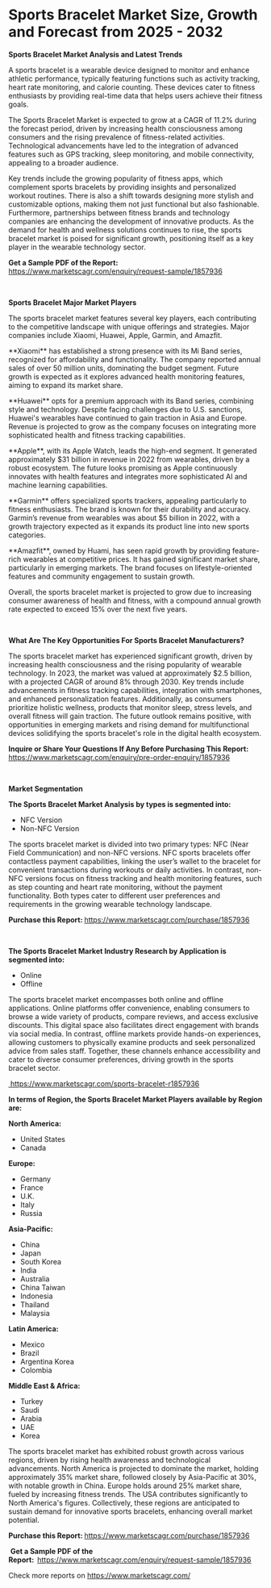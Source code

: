 <p><h1>Sports Bracelet Market Size, Growth and Forecast from 2025 - 2032</h1></p><p><strong>Sports Bracelet Market Analysis and Latest Trends</strong></p>
<p><p>A sports bracelet is a wearable device designed to monitor and enhance athletic performance, typically featuring functions such as activity tracking, heart rate monitoring, and calorie counting. These devices cater to fitness enthusiasts by providing real-time data that helps users achieve their fitness goals. </p><p>The Sports Bracelet Market is expected to grow at a CAGR of 11.2% during the forecast period, driven by increasing health consciousness among consumers and the rising prevalence of fitness-related activities. Technological advancements have led to the integration of advanced features such as GPS tracking, sleep monitoring, and mobile connectivity, appealing to a broader audience. </p><p>Key trends include the growing popularity of fitness apps, which complement sports bracelets by providing insights and personalized workout routines. There is also a shift towards designing more stylish and customizable options, making them not just functional but also fashionable. Furthermore, partnerships between fitness brands and technology companies are enhancing the development of innovative products. As the demand for health and wellness solutions continues to rise, the sports bracelet market is poised for significant growth, positioning itself as a key player in the wearable technology sector.</p></p>
<p><strong>Get a Sample PDF of the Report:&nbsp;</strong> <a href="https://www.marketscagr.com/enquiry/request-sample/1857936?utm_campaign=2344&utm_medium=2&utm_source=Github&utm_content=ia&utm_term=13022025&utm_id=sports-bracelet">https://www.marketscagr.com/enquiry/request-sample/1857936</a></p>
<p>&nbsp;</p>
<p><strong>Sports Bracelet Major Market Players</strong></p>
<p><p>The sports bracelet market features several key players, each contributing to the competitive landscape with unique offerings and strategies. Major companies include Xiaomi, Huawei, Apple, Garmin, and Amazfit.</p><p>**Xiaomi** has established a strong presence with its Mi Band series, recognized for affordability and functionality. The company reported annual sales of over 50 million units, dominating the budget segment. Future growth is expected as it explores advanced health monitoring features, aiming to expand its market share.</p><p>**Huawei** opts for a premium approach with its Band series, combining style and technology. Despite facing challenges due to U.S. sanctions, Huawei's wearables have continued to gain traction in Asia and Europe. Revenue is projected to grow as the company focuses on integrating more sophisticated health and fitness tracking capabilities.</p><p>**Apple**, with its Apple Watch, leads the high-end segment. It generated approximately $31 billion in revenue in 2022 from wearables, driven by a robust ecosystem. The future looks promising as Apple continuously innovates with health features and integrates more sophisticated AI and machine learning capabilities.</p><p>**Garmin** offers specialized sports trackers, appealing particularly to fitness enthusiasts. The brand is known for their durability and accuracy. Garmin’s revenue from wearables was about $5 billion in 2022, with a growth trajectory expected as it expands its product line into new sports categories.</p><p>**Amazfit**, owned by Huami, has seen rapid growth by providing feature-rich wearables at competitive prices. It has gained significant market share, particularly in emerging markets. The brand focuses on lifestyle-oriented features and community engagement to sustain growth.</p><p>Overall, the sports bracelet market is projected to grow due to increasing consumer awareness of health and fitness, with a compound annual growth rate expected to exceed 15% over the next five years.</p></p>
<p>&nbsp;</p>
<p><strong>What Are The Key Opportunities For Sports Bracelet Manufacturers?</strong></p>
<p><p>The sports bracelet market has experienced significant growth, driven by increasing health consciousness and the rising popularity of wearable technology. In 2023, the market was valued at approximately $2.5 billion, with a projected CAGR of around 8% through 2030. Key trends include advancements in fitness tracking capabilities, integration with smartphones, and enhanced personalization features. Additionally, as consumers prioritize holistic wellness, products that monitor sleep, stress levels, and overall fitness will gain traction. The future outlook remains positive, with opportunities in emerging markets and rising demand for multifunctional devices solidifying the sports bracelet's role in the digital health ecosystem.</p></p>
<p><strong>Inquire or Share Your Questions If Any Before Purchasing This Report:</strong> <a href="https://www.marketscagr.com/enquiry/pre-order-enquiry/1857936?utm_campaign=2344&utm_medium=2&utm_source=Github&utm_content=ia&utm_term=13022025&utm_id=sports-bracelet">https://www.marketscagr.com/enquiry/pre-order-enquiry/1857936</a></p>
<p>&nbsp;</p>
<p><strong>Market Segmentation</strong></p>
<p><strong>The Sports Bracelet Market Analysis by types is segmented into:</strong></p>
<p><ul><li>NFC Version</li><li>Non-NFC Version</li></ul></p>
<p><p>The sports bracelet market is divided into two primary types: NFC (Near Field Communication) and non-NFC versions. NFC sports bracelets offer contactless payment capabilities, linking the user’s wallet to the bracelet for convenient transactions during workouts or daily activities. In contrast, non-NFC versions focus on fitness tracking and health monitoring features, such as step counting and heart rate monitoring, without the payment functionality. Both types cater to different user preferences and requirements in the growing wearable technology landscape.</p></p>
<p><strong>Purchase this Report:&nbsp;</strong><a href="https://www.marketscagr.com/purchase/1857936?utm_campaign=2344&utm_medium=2&utm_source=Github&utm_content=ia&utm_term=13022025&utm_id=sports-bracelet">https://www.marketscagr.com/purchase/1857936</a></p>
<p>&nbsp;</p>
<p><strong>The Sports Bracelet Market Industry Research by Application is segmented into:</strong></p>
<p><ul><li>Online</li><li>Offline</li></ul></p>
<p><p>The sports bracelet market encompasses both online and offline applications. Online platforms offer convenience, enabling consumers to browse a wide variety of products, compare reviews, and access exclusive discounts. This digital space also facilitates direct engagement with brands via social media. In contrast, offline markets provide hands-on experiences, allowing customers to physically examine products and seek personalized advice from sales staff. Together, these channels enhance accessibility and cater to diverse consumer preferences, driving growth in the sports bracelet sector.</p></p>
<p><a href="https://www.marketscagr.com/sports-bracelet-r1857936?utm_campaign=2344&utm_medium=2&utm_source=Github&utm_content=ia&utm_term=13022025&utm_id=sports-bracelet">&nbsp;https://www.marketscagr.com/sports-bracelet-r1857936</a></p>
<p><strong>In terms of Region, the Sports Bracelet Market Players available by Region are:</strong></p>
<p>
    <p> <strong> North America: </strong>
        <ul>
            <li>United States</li>
            <li>Canada</li>
        </ul>
        </p> 
    <p> <strong> Europe: </strong>
        <ul>
            <li>Germany</li>
            <li>France</li>
            <li>U.K.</li>
            <li>Italy</li>
            <li>Russia</li>
        </ul>
        </p> 
    <p> <strong> Asia-Pacific: </strong>
        <ul>
            <li>China</li>
            <li>Japan</li>
            <li>South Korea</li>
            <li>India</li>
            <li>Australia</li>
            <li>China Taiwan</li>
            <li>Indonesia</li>
            <li>Thailand</li>
            <li>Malaysia</li>
        </ul>
        </p> 
    <p> <strong> Latin America: </strong>
        <ul>
            <li>Mexico</li>
            <li>Brazil</li>
            <li>Argentina Korea</li>
            <li>Colombia</li>
        </ul>
        </p> 
    <p> <strong> Middle East & Africa: </strong>
        <ul>
            <li>Turkey</li>
            <li>Saudi</li>
            <li>Arabia</li>
            <li>UAE</li>
            <li>Korea</li>
        </ul>
    </p>
    </p>
<p><p>The sports bracelet market has exhibited robust growth across various regions, driven by rising health awareness and technological advancements. North America is projected to dominate the market, holding approximately 35% market share, followed closely by Asia-Pacific at 30%, with notable growth in China. Europe holds around 25% market share, fueled by increasing fitness trends. The USA contributes significantly to North America's figures. Collectively, these regions are anticipated to sustain demand for innovative sports bracelets, enhancing overall market potential.</p></p>
<p><strong>Purchase this Report: </strong><a href="https://www.marketscagr.com/purchase/1857936?utm_campaign=2344&utm_medium=2&utm_source=Github&utm_content=ia&utm_term=13022025&utm_id=sports-bracelet">https://www.marketscagr.com/purchase/1857936</a></p>
<p>&nbsp;<strong>Get a Sample PDF of the Report:&nbsp;&nbsp;</strong><a href="https://www.marketscagr.com/enquiry/request-sample/1857936?utm_campaign=2344&utm_medium=2&utm_source=Github&utm_content=ia&utm_term=13022025&utm_id=sports-bracelet">https://www.marketscagr.com/enquiry/request-sample/1857936</a></p>
<p><strong></strong></p>
<p>Check more reports on <a href="https://www.marketscagr.com/?utm_campaign=2344&utm_medium=2&utm_source=Github&utm_content=ia&utm_term=13022025&utm_id=sports-bracelet">https://www.marketscagr.com/</a></p>